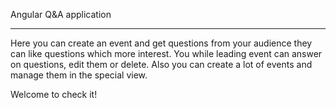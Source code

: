 Angular Q&A application
_________

Here you can create an event and get questions from your audience they can like questions which more interest.
You while leading event can answer on questions, edit them or delete.
Also you can create a lot of events and manage them in the special view.

Welcome to check it!
